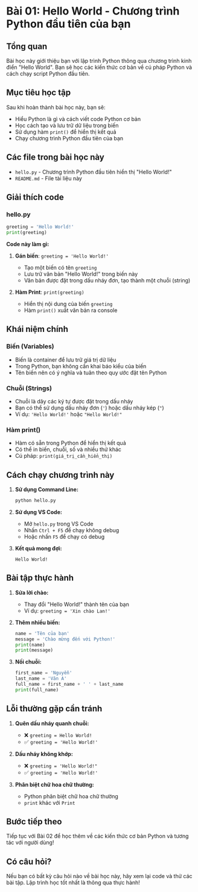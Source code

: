 # Bài 01: Hello World - Chương trình Python đầu tiên của bạn

## Tổng quan

Bài học này giới thiệu bạn với lập trình Python thông qua chương trình kinh điển "Hello World". Bạn sẽ học các kiến thức cơ bản về cú pháp Python và cách chạy script Python đầu tiên.

## Mục tiêu học tập

Sau khi hoàn thành bài học này, bạn sẽ:

- Hiểu Python là gì và cách viết code Python cơ bản
- Học cách tạo và lưu trữ dữ liệu trong biến
- Sử dụng hàm `print()` để hiển thị kết quả
- Chạy chương trình Python đầu tiên của bạn

## Các file trong bài học này

- `hello.py` - Chương trình Python đầu tiên hiển thị "Hello World!"
- `README.md` - File tài liệu này

## Giải thích code

### hello.py

```python
greeting = 'Hello World!'
print(greeting)
```

**Code này làm gì:**

1. **Gán biến**: `greeting = 'Hello World!'`

   - Tạo một biến có tên `greeting`
   - Lưu trữ văn bản "Hello World!" trong biến này
   - Văn bản được đặt trong dấu nháy đơn, tạo thành một chuỗi (string)

2. **Hàm Print**: `print(greeting)`
   - Hiển thị nội dung của biến `greeting`
   - Hàm `print()` xuất văn bản ra console

## Khái niệm chính

### Biến (Variables)

- Biến là container để lưu trữ giá trị dữ liệu
- Trong Python, bạn không cần khai báo kiểu của biến
- Tên biến nên có ý nghĩa và tuân theo quy ước đặt tên Python

### Chuỗi (Strings)

- Chuỗi là dãy các ký tự được đặt trong dấu nháy
- Bạn có thể sử dụng dấu nháy đơn (`'`) hoặc dấu nháy kép (`"`)
- Ví dụ: `'Hello World!'` hoặc `"Hello World!"`

### Hàm print()

- Hàm có sẵn trong Python để hiển thị kết quả
- Có thể in biến, chuỗi, số và nhiều thứ khác
- Cú pháp: `print(giá_trị_cần_hiển_thị)`

## Cách chạy chương trình này

1. **Sử dụng Command Line:**

   ```bash
   python hello.py
   ```

2. **Sử dụng VS Code:**

   - Mở `hello.py` trong VS Code
   - Nhấn `Ctrl + F5` để chạy không debug
   - Hoặc nhấn `F5` để chạy có debug

3. **Kết quả mong đợi:**
   ```
   Hello World!
   ```

## Bài tập thực hành

1. **Sửa lời chào:**

   - Thay đổi "Hello World!" thành tên của bạn
   - Ví dụ: `greeting = 'Xin chào Lan!'`

2. **Thêm nhiều biến:**

   ```python
   name = 'Tên của bạn'
   message = 'Chào mừng đến với Python!'
   print(name)
   print(message)
   ```

3. **Nối chuỗi:**
   ```python
   first_name = 'Nguyễn'
   last_name = 'Văn A'
   full_name = first_name + ' ' + last_name
   print(full_name)
   ```

## Lỗi thường gặp cần tránh

1. **Quên dấu nháy quanh chuỗi:**

   - ❌ `greeting = Hello World!`
   - ✅ `greeting = 'Hello World!'`

2. **Dấu nháy không khớp:**

   - ❌ `greeting = 'Hello World!"`
   - ✅ `greeting = 'Hello World!'`

3. **Phân biệt chữ hoa chữ thường:**
   - Python phân biệt chữ hoa chữ thường
   - `print` khác với `Print`

## Bước tiếp theo

Tiếp tục với Bài 02 để học thêm về các kiến thức cơ bản Python và tương tác với người dùng!

## Có câu hỏi?

Nếu bạn có bất kỳ câu hỏi nào về bài học này, hãy xem lại code và thử các bài tập. Lập trình học tốt nhất là thông qua thực hành!
